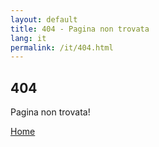 ```yaml
---
layout: default
title: 404 - Pagina non trovata
lang: it
permalink: /it/404.html
---
```


<div class="container h-100">
  <div class="row h-100 justify-content-center align-items-center">
    <div class="col-md-12 my-5">
      <div class="error text-center">
        <!-- Error title -->
        <h2 class="error-code">404</h2>
        <p class="lead font-weight-bold">Pagina non trovata!</p>
        <a href="/" class="btn btn-primary mt-5">Home</a>
      </div> <!-- /error -->
    </div>
  </div>
</div> <!-- /container -->
